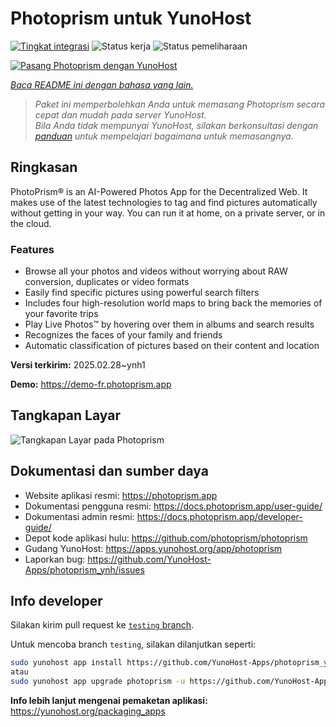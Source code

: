 <!--
N.B.: README ini dibuat secara otomatis oleh <https://github.com/YunoHost/apps/tree/master/tools/readme_generator>
Ini TIDAK boleh diedit dengan tangan.
-->

# Photoprism untuk YunoHost

[![Tingkat integrasi](https://apps.yunohost.org/badge/integration/photoprism)](https://ci-apps.yunohost.org/ci/apps/photoprism/)
![Status kerja](https://apps.yunohost.org/badge/state/photoprism)
![Status pemeliharaan](https://apps.yunohost.org/badge/maintained/photoprism)

[![Pasang Photoprism dengan YunoHost](https://install-app.yunohost.org/install-with-yunohost.svg)](https://install-app.yunohost.org/?app=photoprism)

*[Baca README ini dengan bahasa yang lain.](./ALL_README.md)*

> *Paket ini memperbolehkan Anda untuk memasang Photoprism secara cepat dan mudah pada server YunoHost.*  
> *Bila Anda tidak mempunyai YunoHost, silakan berkonsultasi dengan [panduan](https://yunohost.org/install) untuk mempelajari bagaimana untuk memasangnya.*

## Ringkasan

PhotoPrism® is an AI-Powered Photos App for the Decentralized Web. It makes use of the latest technologies to tag and find pictures automatically without getting in your way. You can run it at home, on a private server, or in the cloud.

### Features

- Browse all your photos and videos without worrying about RAW conversion, duplicates or video formats
- Easily find specific pictures using powerful search filters
- Includes four high-resolution world maps to bring back the memories of your favorite trips
- Play Live Photos™ by hovering over them in albums and search results
- Recognizes the faces of your family and friends
- Automatic classification of pictures based on their content and location


**Versi terkirim:** 2025.02.28~ynh1

**Demo:** <https://demo-fr.photoprism.app>

## Tangkapan Layar

![Tangkapan Layar pada Photoprism](./doc/screenshots/photoprism.jpg)

## Dokumentasi dan sumber daya

- Website aplikasi resmi: <https://photoprism.app>
- Dokumentasi pengguna resmi: <https://docs.photoprism.app/user-guide/>
- Dokumentasi admin resmi: <https://docs.photoprism.app/developer-guide/>
- Depot kode aplikasi hulu: <https://github.com/photoprism/photoprism>
- Gudang YunoHost: <https://apps.yunohost.org/app/photoprism>
- Laporkan bug: <https://github.com/YunoHost-Apps/photoprism_ynh/issues>

## Info developer

Silakan kirim pull request ke [`testing` branch](https://github.com/YunoHost-Apps/photoprism_ynh/tree/testing).

Untuk mencoba branch `testing`, silakan dilanjutkan seperti:

```bash
sudo yunohost app install https://github.com/YunoHost-Apps/photoprism_ynh/tree/testing --debug
atau
sudo yunohost app upgrade photoprism -u https://github.com/YunoHost-Apps/photoprism_ynh/tree/testing --debug
```

**Info lebih lanjut mengenai pemaketan aplikasi:** <https://yunohost.org/packaging_apps>
